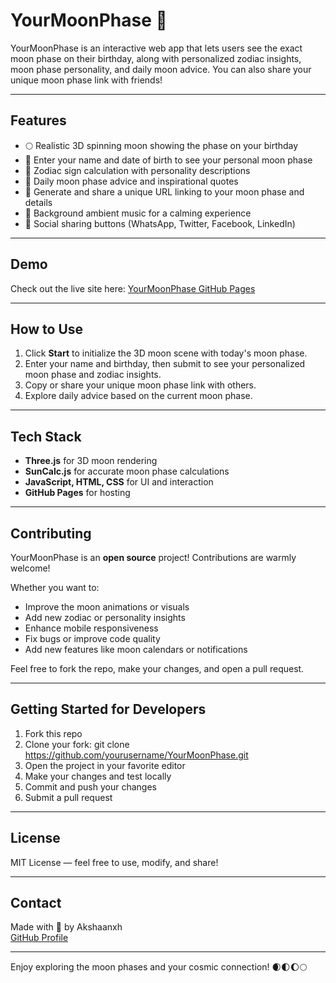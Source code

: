 # YourMoonPhase 🌙

YourMoonPhase is an interactive web app that lets users see the exact moon phase on their birthday, along with personalized zodiac insights, moon phase personality, and daily moon advice. You can also share your unique moon phase link with friends!

---

## Features

- 🌕 Realistic 3D spinning moon showing the phase on your birthday  
- 📅 Enter your name and date of birth to see your personal moon phase  
- 🌙 Zodiac sign calculation with personality descriptions  
- 💫 Daily moon phase advice and inspirational quotes  
- 🔗 Generate and share a unique URL linking to your moon phase and details  
- 🎵 Background ambient music for a calming experience  
- 📱 Social sharing buttons (WhatsApp, Twitter, Facebook, LinkedIn)  

---

## Demo

Check out the live site here: [YourMoonPhase GitHub Pages](https://akshaanxh.github.io/YourMoonPhase/)

---

## How to Use

1. Click **Start** to initialize the 3D moon scene with today's moon phase.  
2. Enter your name and birthday, then submit to see your personalized moon phase and zodiac insights.  
3. Copy or share your unique moon phase link with others.  
4. Explore daily advice based on the current moon phase.  

---

## Tech Stack

- **Three.js** for 3D moon rendering  
- **SunCalc.js** for accurate moon phase calculations  
- **JavaScript, HTML, CSS** for UI and interaction  
- **GitHub Pages** for hosting  

---

## Contributing

YourMoonPhase is an **open source** project! Contributions are warmly welcome!  

Whether you want to:

- Improve the moon animations or visuals  
- Add new zodiac or personality insights  
- Enhance mobile responsiveness  
- Fix bugs or improve code quality  
- Add new features like moon calendars or notifications  

Feel free to fork the repo, make your changes, and open a pull request.  

---

## Getting Started for Developers

1. Fork this repo  
2. Clone your fork:  git clone https://github.com/yourusername/YourMoonPhase.git
3. Open the project in your favorite editor  
4. Make your changes and test locally  
5. Commit and push your changes  
6. Submit a pull request  

---

## License

MIT License — feel free to use, modify, and share!

---

## Contact

Made with 💜 by Akshaanxh  
[GitHub Profile](https://github.com/akshaanxh)

---

Enjoy exploring the moon phases and your cosmic connection! 🌒🌓🌔🌕
